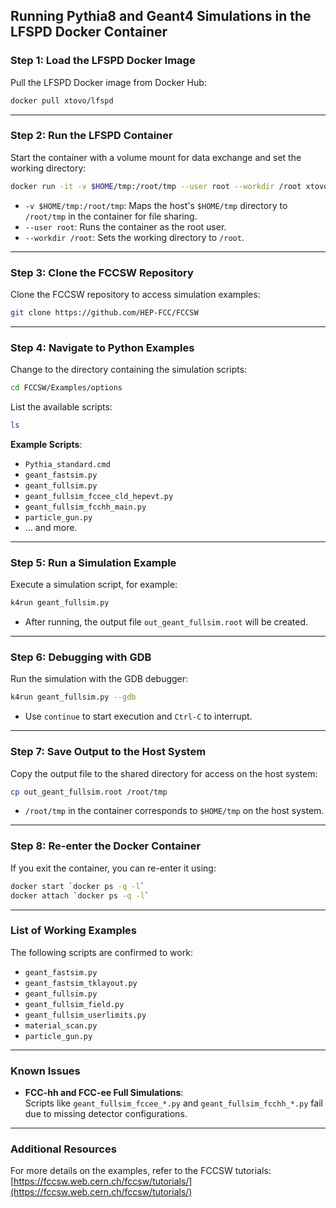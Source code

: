 ## Running Pythia8 and Geant4 Simulations in the LFSPD Docker Container

### **Step 1: Load the LFSPD Docker Image**
Pull the LFSPD Docker image from Docker Hub:
```bash
docker pull xtovo/lfspd
```

---

### **Step 2: Run the LFSPD Container**
Start the container with a volume mount for data exchange and set the working directory:
```bash
docker run -it -v $HOME/tmp:/root/tmp --user root --workdir /root xtovo/lfspd /bin/bash
```
- `-v $HOME/tmp:/root/tmp`: Maps the host's `$HOME/tmp` directory to `/root/tmp` in the container for file sharing.
- `--user root`: Runs the container as the root user.
- `--workdir /root`: Sets the working directory to `/root`.

---

### **Step 3: Clone the FCCSW Repository**
Clone the FCCSW repository to access simulation examples:
```bash
git clone https://github.com/HEP-FCC/FCCSW
```

---

### **Step 4: Navigate to Python Examples**
Change to the directory containing the simulation scripts:
```bash
cd FCCSW/Examples/options
```
List the available scripts:
```bash
ls
```
**Example Scripts**:
- `Pythia_standard.cmd`
- `geant_fastsim.py`
- `geant_fullsim.py`
- `geant_fullsim_fccee_cld_hepevt.py`
- `geant_fullsim_fcchh_main.py`
- `particle_gun.py`
- ... and more.

---

### **Step 5: Run a Simulation Example**
Execute a simulation script, for example:
```bash
k4run geant_fullsim.py
```
- After running, the output file `out_geant_fullsim.root` will be created.

---

### **Step 6: Debugging with GDB**
Run the simulation with the GDB debugger:
```bash
k4run geant_fullsim.py --gdb
```
- Use `continue` to start execution and `Ctrl-C` to interrupt.

---

### **Step 7: Save Output to the Host System**
Copy the output file to the shared directory for access on the host system:
```bash
cp out_geant_fullsim.root /root/tmp
```
- `/root/tmp` in the container corresponds to `$HOME/tmp` on the host system.

---

### **Step 8: Re-enter the Docker Container**
If you exit the container, you can re-enter it using:
```bash
docker start `docker ps -q -l`
docker attach `docker ps -q -l`
```

---

### **List of Working Examples**
The following scripts are confirmed to work:
- `geant_fastsim.py`
- `geant_fastsim_tklayout.py`
- `geant_fullsim.py`
- `geant_fullsim_field.py`
- `geant_fullsim_userlimits.py`
- `material_scan.py`
- `particle_gun.py`

---

### **Known Issues**
- **FCC-hh and FCC-ee Full Simulations**:  
  Scripts like `geant_fullsim_fccee_*.py` and `geant_fullsim_fcchh_*.py` fail due to missing detector configurations.

---

### **Additional Resources**
For more details on the examples, refer to the FCCSW tutorials:  
[https://fccsw.web.cern.ch/fccsw/tutorials/](https://fccsw.web.cern.ch/fccsw/tutorials/)
